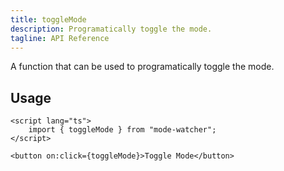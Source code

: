 ```yaml
---
title: toggleMode
description: Programatically toggle the mode.
tagline: API Reference
---
```


A function that can be used to programatically toggle the mode.

## Usage

```svelte
<script lang="ts">
	import { toggleMode } from "mode-watcher";
</script>

<button on:click={toggleMode}>Toggle Mode</button>
```
